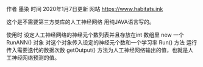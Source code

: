 作者 墨染
时间 2020年1月7日更新
网站 https://www.habitats.ink

这个是不需要第三方类库的人工神经网络 用纯JAVA语言写的。

使用时
设定人工神经网络的神经元个数列表并且存放在int 数组里
new 一个 RunANN() 对象
对这个对象传入设定的神经元个数和一个学习率
Run() 方法 运行 传入需要迭代的数据次数
getOutput() 方法为人工神经网络输出的值，也就是人工神经网络预测的值。